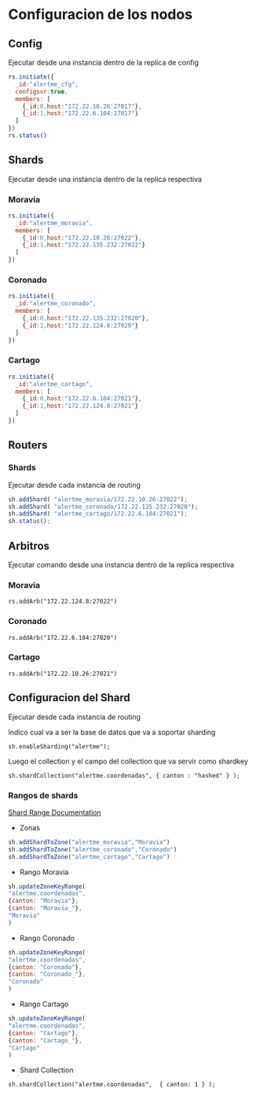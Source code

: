 # Configuracion de los nodos

## Config

Ejecutar desde una instancia dentro de la replica de config

```javascript
rs.initiate({
  _id:"alertme_cfg",
  configsvr:true,
  members: [
    {_id:0,host:"172.22.10.26:27017"},
    {_id:1,host:"172.22.6.104:27017"}
  ]
})
rs.status()
```

## Shards

Ejecutar desde una instancia dentro de la replica respectiva

### Moravia

```javascript
rs.initiate({
  _id:"alertme_moravia",
  members: [
    {_id:0,host:"172.22.10.26:27022"},
    {_id:1,host:"172.22.135.232:27022"}
  ]
})
```

### Coronado

```javascript
rs.initiate({
  _id:"alertme_coronado",
  members: [
    {_id:0,host:"172.22.135.232:27020"},
    {_id:1,host:"172.22.124.8:27020"}
  ]
})
```

### Cartago

```javascript
rs.initiate({
  _id:"alertme_cartago",
  members: [
    {_id:0,host:"172.22.6.104:27021"},
    {_id:1,host:"172.22.124.8:27021"}
  ]
})
```

## Routers

### Shards

Ejecutar desde cada instancia de routing

```javascript
sh.addShard( "alertme_moravia/172.22.10.26:27022");
sh.addShard( "alertme_coronado/172.22.135.232:27020");
sh.addShard( "alertme_cartago/172.22.6.104:27021");
sh.status();
```

## Arbitros

Ejecutar comando desde una instancia dentro de la replica respectiva

### Moravia

`rs.addArb("172.22.124.8:27022")`

### Coronado

`rs.addArb("172.22.6.104:27020")`

### Cartago

`rs.addArb("172.22.10.26:27021")`

## Configuracion del Shard

Ejecutar desde cada instancia de routing

Indico cual va a ser la base de datos que va a soportar sharding

`sh.enableSharding("alertme");`

Luego el collection y el campo del collection que va servir como shardkey

`sh.shardCollection("alertme.coordenadas", { canton : "hashed" } );`


### Rangos de shards

[Shard Range Documentation](https://docs.mongodb.com/manual/reference/method/sh.updateZoneKeyRange/#sh.updateZoneKeyRange)

* Zonas

```javascript
sh.addShardToZone("alertme_moravia","Moravia")
sh.addShardToZone("alertme_coronado","Coronado")
sh.addShardToZone("alertme_cartago","Cartago")
```

* Rango Moravia

```javascript
sh.updateZoneKeyRange(
"alertme.coordenadas",
{canton: "Moravia"},
{canton: "Moravia_"},
"Moravia"
)
```

* Rango Coronado

```javascript
sh.updateZoneKeyRange(
"alertme.coordenadas",
{canton: "Coronado"},
{canton: "Coronado_"},
"Coronado"
)
```

* Rango Cartago

```javascript
sh.updateZoneKeyRange(
"alertme.coordenadas",
{canton: "Cartago"},
{canton: "Cartago_"},
"Cartago"
)
```

* Shard Collection

`sh.shardCollection("alertme.coordenadas",  { canton: 1 } );`
